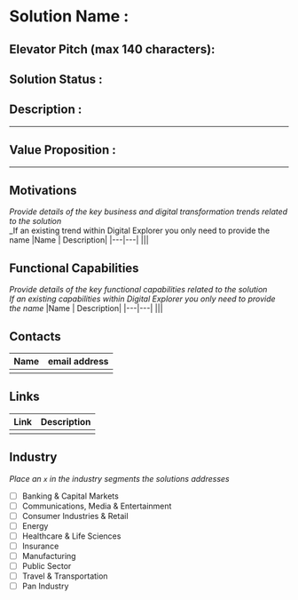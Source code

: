 # Solution Name : 
## Elevator Pitch (max 140 characters):
## Solution Status : 
## Description : 
---
## Value Proposition :
---

## Motivations
_Provide details of the key business and digital transformation trends related to the solution_<br>
_If an existing trend within Digital Explorer you only need to provide the name
|Name | Description|
|---|---|
|<name>|<description>|

## Functional Capabilities
_Provide details of the key functional capabilities related to the solution_<br>
_If an existing capabilities within Digital Explorer you only need to provide the name_
|Name | Description|
|---|---|
|<name>|<description>|

## Contacts
| Name | email address|
|---|---|
|<Name>|<email address>|

## Links
| Link | Description
|---|---|
|<Link>|<description>|

## Industry
_Place an `x` in the industry segments the solutions addresses_<br>

- [ ] Banking & Capital Markets
- [ ] Communications, Media & Entertainment
- [ ] Consumer Industries & Retail
- [ ] Energy
- [ ] Healthcare & Life Sciences
- [ ] Insurance
- [ ] Manufacturing
- [ ] Public Sector
- [ ] Travel & Transportation
- [ ] Pan Industry